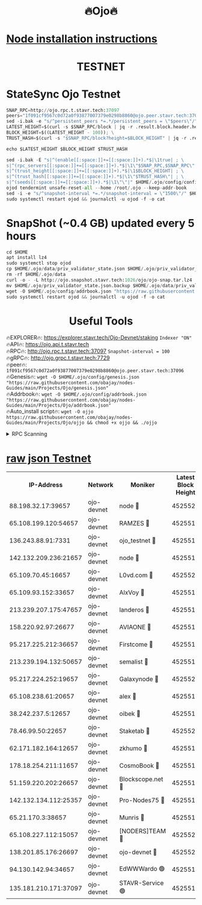 <h1 align="center"> 🔥Ojo🔥</h1>

[Node installation instructions](https://github.com/obajay/nodes-Guides/tree/main/Projects/Ojo)
=

<h1 align="center"> TESTNET</h1>

# StateSync Ojo Testnet
```python
SNAP_RPC=http://ojo.rpc.t.stavr.tech:37097
peers="1f091cf9567c0d72a0f93877007379e0298b8860@ojo.peer.stavr.tech:37096"
sed -i.bak -e "s/^persistent_peers *=.*/persistent_peers = \"$peers\"/" $HOME/.ojo/config/config.toml
LATEST_HEIGHT=$(curl -s $SNAP_RPC/block | jq -r .result.block.header.height); \
BLOCK_HEIGHT=$((LATEST_HEIGHT - 100)); \
TRUST_HASH=$(curl -s "$SNAP_RPC/block?height=$BLOCK_HEIGHT" | jq -r .result.block_id.hash)

echo $LATEST_HEIGHT $BLOCK_HEIGHT $TRUST_HASH

sed -i.bak -E "s|^(enable[[:space:]]+=[[:space:]]+).*$|\1true| ; \
s|^(rpc_servers[[:space:]]+=[[:space:]]+).*$|\1\"$SNAP_RPC,$SNAP_RPC\"| ; \
s|^(trust_height[[:space:]]+=[[:space:]]+).*$|\1$BLOCK_HEIGHT| ; \
s|^(trust_hash[[:space:]]+=[[:space:]]+).*$|\1\"$TRUST_HASH\"| ; \
s|^(seeds[[:space:]]+=[[:space:]]+).*$|\1\"\"|" $HOME/.ojo/config/config.toml
ojod tendermint unsafe-reset-all --home /root/.ojo --keep-addr-book
sed -i -e "s/^snapshot-interval *=.*/snapshot-interval = \"1500\"/" $HOME/.ojo/config/app.toml
sudo systemctl restart ojod && journalctl -u ojod -f -o cat
```
# SnapShot (~0.4 GB) updated every 5 hours
```python
cd $HOME
apt install lz4
sudo systemctl stop ojod
cp $HOME/.ojo/data/priv_validator_state.json $HOME/.ojo/priv_validator_state.json.backup
rm -rf $HOME/.ojo/data
curl -o - -L http://ojo.snapshot.stavr.tech:1026/ojo/ojo-snap.tar.lz4 | lz4 -c -d - | tar -x -C $HOME/.ojo --strip-components 2
mv $HOME/.ojo/priv_validator_state.json.backup $HOME/.ojo/data/priv_validator_state.json
wget -O $HOME/.ojo/config/addrbook.json "https://raw.githubusercontent.com/obajay/nodes-Guides/main/Projects/Ojo/addrbook.json"
sudo systemctl restart ojod && journalctl -u ojod -f -o cat
```
 <h1 align="center"> Useful Tools</h1>

🔥EXPLORER🔥:        https://explorer.stavr.tech/Ojo-Devnet/staking        `Indexer "ON"` \
🔥API🔥:                     https://ojo.api.t.stavr.tech \
🔥RPC🔥:                    http://ojo.rpc.t.stavr.tech:37097              `Snapshot-interval = 100` \
🔥gRPC🔥:                  http://ojo.grpc.t.stavr.tech:7729 \
🔥peer🔥:                   `1f091cf9567c0d72a0f93877007379e0298b8860@ojo.peer.stavr.tech:37096` \
🔥Genesis🔥:    ```wget -O $HOME/.ojo/config/genesis.json "https://raw.githubusercontent.com/obajay/nodes-Guides/main/Projects/Ojo/genesis.json"``` \
🔥Addrbook🔥:    ```wget -O $HOME/.ojo/config/addrbook.json "https://raw.githubusercontent.com/obajay/nodes-Guides/main/Projects/Ojo/addrbook.json"``` \
🔥Auto_install script🔥: ```wget -O ojjo https://raw.githubusercontent.com/obajay/nodes-Guides/main/Projects/Ojo/ojjo && chmod +x ojjo && ./ojjo```


<details>
<summary>RPC Scanning</summary>

<h2 align="center"> We scan nodes in real time every 4 hours. And we provide the final result of RPC endpoints.
We cannot influence the operation of these nodes in any way. </h2>


```python
If Voting Power is higher than 0 --> then the Node is a validator of the network and may be subject to attack and be a potential threat to the chain.
```
```python
We marked such validators with a red symbol
```

</details>

[raw json Testnet](https://rpc-check.ojot.stavr.tech/ojot/rpc-ojot-result.json)
=


<table><tr><th>IP-Address</th><th>Network</th><th>Moniker</th><th>Latest Block Height</th><th>Earliest Block Height</th><th>Catching Up</th><th>Tx Index</th><th>Voting Power</th><th>Scan Time</th></tr><tr><td>88.198.32.17:39657</td><td>ojo-devnet</td><td>node 🔴</td><td>4525520</td><td>300001</td><td>False</td><td>on</td><td>65654</td><td>2023-12-17T01:27:05.381779696UTC</td></tr><tr><td>65.108.199.120:54657</td><td>ojo-devnet</td><td>RAMZES 🔴</td><td>4525515</td><td>306156</td><td>False</td><td>on</td><td>15420</td><td>2023-12-17T01:26:37.472065440UTC</td></tr><tr><td>136.243.88.91:7331</td><td>ojo-devnet</td><td>ojo_testnet 🔴</td><td>4525516</td><td>308845</td><td>False</td><td>on</td><td>1000</td><td>2023-12-17T01:26:44.007693021UTC</td></tr><tr><td>142.132.209.236:21657</td><td>ojo-devnet</td><td>node 🔴</td><td>4525519</td><td>350001</td><td>False</td><td>on</td><td>1999</td><td>2023-12-17T01:27:02.308743438UTC</td></tr><tr><td>65.109.70.45:16657</td><td>ojo-devnet</td><td>L0vd.com 🔴</td><td>4525521</td><td>695918</td><td>False</td><td>off</td><td>998</td><td>2023-12-17T01:27:11.070817264UTC</td></tr><tr><td>65.109.93.152:33657</td><td>ojo-devnet</td><td>AlxVoy 🔴</td><td>4525519</td><td>2319801</td><td>False</td><td>on</td><td>4536782</td><td>2023-12-17T01:27:02.005746603UTC</td></tr><tr><td>213.239.207.175:47657</td><td>ojo-devnet</td><td>landeros 🔴</td><td>4525518</td><td>2714001</td><td>False</td><td>off</td><td>11083</td><td>2023-12-17T01:26:56.883364224UTC</td></tr><tr><td>158.220.92.97:26677</td><td>ojo-devnet</td><td>AVIAONE 🔴</td><td>4525518</td><td>2754001</td><td>False</td><td>on</td><td>13867</td><td>2023-12-17T01:26:56.628155484UTC</td></tr><tr><td>95.217.225.212:36657</td><td>ojo-devnet</td><td>Firstcome 🔴</td><td>4525516</td><td>2985946</td><td>False</td><td>on</td><td>13566</td><td>2023-12-17T01:26:43.760971062UTC</td></tr><tr><td>213.239.194.132:50657</td><td>ojo-devnet</td><td>semalist 🔴</td><td>4525515</td><td>3223522</td><td>False</td><td>on</td><td>19037</td><td>2023-12-17T01:26:37.729438944UTC</td></tr><tr><td>95.217.224.252:19657</td><td>ojo-devnet</td><td>Galaxynode 🔴</td><td>4525520</td><td>3685492</td><td>False</td><td>on</td><td>11888</td><td>2023-12-17T01:27:08.014470448UTC</td></tr><tr><td>65.108.238.61:20657</td><td>ojo-devnet</td><td>alex 🔴</td><td>4525515</td><td>4158001</td><td>False</td><td>on</td><td>11359</td><td>2023-12-17T01:26:37.137251638UTC</td></tr><tr><td>38.242.237.5:12657</td><td>ojo-devnet</td><td>oibek 🔴</td><td>4525515</td><td>4196001</td><td>False</td><td>off</td><td>1051</td><td>2023-12-17T01:26:38.047991971UTC</td></tr><tr><td>78.46.99.50:22657</td><td>ojo-devnet</td><td>Staketab 🔴</td><td>4525521</td><td>4254801</td><td>False</td><td>on</td><td>1276</td><td>2023-12-17T01:27:11.305127421UTC</td></tr><tr><td>62.171.182.164:12657</td><td>ojo-devnet</td><td>zkhumo 🔴</td><td>4525518</td><td>4384001</td><td>False</td><td>off</td><td>998</td><td>2023-12-17T01:27:02.763754873UTC</td></tr><tr><td>178.18.254.211:11657</td><td>ojo-devnet</td><td>CosmoBook 🔴</td><td>4525519</td><td>4392001</td><td>False</td><td>off</td><td>1068</td><td>2023-12-17T01:27:03.065166729UTC</td></tr><tr><td>51.159.220.202:26657</td><td>ojo-devnet</td><td>Blockscope.net 🔴</td><td>4525515</td><td>4425001</td><td>False</td><td>on</td><td>981</td><td>2023-12-17T01:26:36.803844240UTC</td></tr><tr><td>142.132.134.112:25357</td><td>ojo-devnet</td><td>Pro-Nodes75 🔴</td><td>4525515</td><td>4425515</td><td>False</td><td>on</td><td>24651</td><td>2023-12-17T01:26:41.018600830UTC</td></tr><tr><td>65.21.170.3:38657</td><td>ojo-devnet</td><td>Munris 🔴</td><td>4525516</td><td>4425516</td><td>False</td><td>off</td><td>20123</td><td>2023-12-17T01:26:43.407221312UTC</td></tr><tr><td>65.108.227.112:15057</td><td>ojo-devnet</td><td>[NODERS]TEAM 🔴</td><td>4525520</td><td>4425520</td><td>False</td><td>off</td><td>9999</td><td>2023-12-17T01:27:08.383712289UTC</td></tr><tr><td>138.201.85.176:26697</td><td>ojo-devnet</td><td>ojo-devnet 🔴</td><td>4525521</td><td>4425521</td><td>False</td><td>on</td><td>1000024000</td><td>2023-12-17T01:27:10.698411565UTC</td></tr><tr><td>94.130.142.94:34657</td><td>ojo-devnet</td><td>EdWWWardo 🟢</td><td>4525519</td><td>4438946</td><td>False</td><td>on</td><td>0</td><td>2023-12-17T01:26:59.606460758UTC</td></tr><tr><td>135.181.210.171:37097</td><td>ojo-devnet</td><td>STAVR-Service 🟢</td><td>4525514</td><td>4522001</td><td>False</td><td>on</td><td>0</td><td>2023-12-17T01:26:38.665662703UTC</td></tr></table>